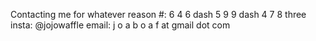 Contacting me for whatever reason
#: 6 4 6 dash 5 9 9 dash 4 7 8 three
insta: @jojowaffle
email: j o a b o a f at gmail dot com